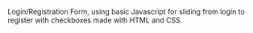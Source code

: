 Login/Registration Form, using basic Javascript for sliding from login to register with checkboxes made with HTML and CSS.

